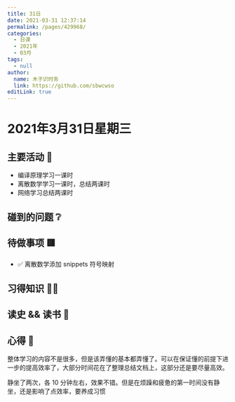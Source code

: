 ```yaml
---
title: 31日
date: 2021-03-31 12:37:14
permalink: /pages/429968/
categories: 
  - 日课
  - 2021年
  - 03月
tags: 
  - null
author: 
  name: 木子识时务
  link: https://github.com/sbwcwso
editLink: true
---
```

# 2021年3月31日星期三

## 主要活动 🏃

* 编译原理学习一课时
* 离散数学学习一课时，总结两课时
* 网络学习总结两课时

## 碰到的问题 ❔

## 待做事项 🟥

* ✅ 离散数学添加 snippets 符号映射

## 习得知识 🧑‍💻

## 读史 && 读书 📖

## 心得 🤔

整体学习的内容不是很多，但是该弄懂的基本都弄懂了。可以在保证懂的前提下进一步的提高效率了，大部分时间花在了整理总结文档上，这部分还是要尽量高效。

静坐了两次，各 10 分钟左右，效果不错。但是在烦躁和疲惫的第一时间没有静坐，还是影响了点效率，要养成习惯
